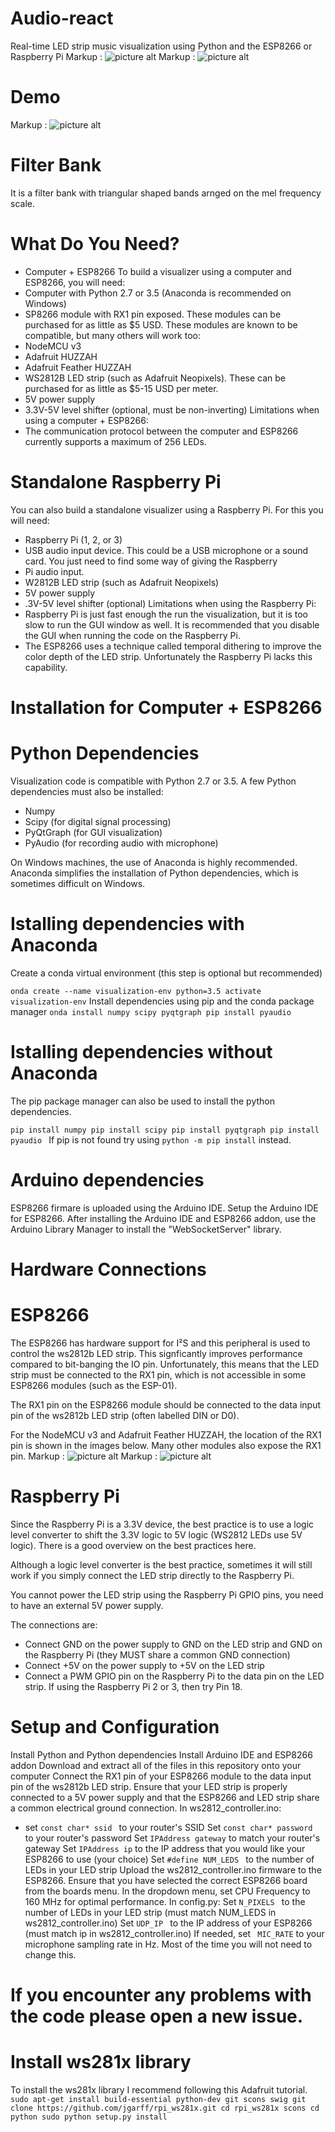 # Audio-react
Real-time LED strip music visualization using Python and the ESP8266 or Raspberry Pi
Markup : ![picture alt](images/block-diagram.png)
Markup : ![picture alt](images/block-diagram2.png)

# Demo
Markup : ![picture alt](images/scroll-effect-demo.gif)
# Filter Bank
It is a filter bank with triangular shaped bands
arnged on the mel frequency scale.

# What Do You Need? 
* Computer + ESP8266 
To build a visualizer using a computer and ESP8266, you will need:
* Computer with Python 2.7 or 3.5 (Anaconda is recommended on Windows)
* SP8266 module with RX1 pin exposed. These modules can be purchased for as little as $5 USD. These modules are known to be compatible, but many others will work too:
* NodeMCU v3
* Adafruit HUZZAH
* Adafruit Feather HUZZAH
* WS2812B LED strip (such as Adafruit Neopixels). These can be purchased for as little as $5-15 USD per meter.
* 5V power supply
* 3.3V-5V level shifter (optional, must be non-inverting)
Limitations when using a computer + ESP8266:
* The communication protocol between the computer and ESP8266 currently supports a maximum of 256 LEDs.

# Standalone Raspberry Pi
You can also build a standalone visualizer using a Raspberry Pi. For this you will need:
* Raspberry Pi (1, 2, or 3)
* USB audio input device. This could be a USB microphone or a sound card. You just need to find some way of giving the Raspberry 
* Pi audio input.
* W2812B LED strip (such as Adafruit Neopixels)
* 5V power supply
* .3V-5V level shifter (optional)
Limitations when using the Raspberry Pi:
* Raspberry Pi is just fast enough the run the visualization, but it is too slow to run the GUI window as well. It is recommended that you disable the GUI when running the code on the Raspberry Pi.
* The ESP8266 uses a technique called temporal dithering to improve the color depth of the LED strip. Unfortunately the Raspberry Pi lacks this capability.

# Installation for Computer + ESP8266
# Python Dependencies
Visualization code is compatible with Python 2.7 or 3.5. A few Python dependencies must also be installed:
* Numpy
* Scipy (for digital signal processing)
* PyQtGraph (for GUI visualization)
* PyAudio (for recording audio with microphone)

On Windows machines, the use of Anaconda is highly recommended. Anaconda simplifies the installation of Python dependencies, which is sometimes difficult on Windows.

# Istalling dependencies with Anaconda
Create a conda virtual environment (this step is optional but recommended)

`onda create --name visualization-env python=3.5
activate visualization-env`
Install dependencies using pip and the conda package manager
`onda install numpy scipy pyqtgraph
pip install pyaudio`
# Istalling dependencies without Anaconda
The pip package manager can also be used to install the python dependencies.

`pip install numpy
pip install scipy
pip install pyqtgraph
pip install pyaudio `
If pip is not found try using `python -m pip install` instead.

# Arduino dependencies
ESP8266 firmare is uploaded using the Arduino IDE. Setup the Arduino IDE for ESP8266.
After installing the Arduino IDE and ESP8266 addon, use the Arduino Library Manager to install the "WebSocketServer" library.

# Hardware Connections
# ESP8266
The ESP8266 has hardware support for I²S and this peripheral is used to control the ws2812b LED strip. This signficantly improves performance compared to bit-banging the IO pin. Unfortunately, this means that the LED strip must be connected to the RX1 pin, which is not accessible in some ESP8266 modules (such as the ESP-01).

The RX1 pin on the ESP8266 module should be connected to the data input pin of the ws2812b LED strip (often labelled DIN or D0).

For the NodeMCU v3 and Adafruit Feather HUZZAH, the location of the RX1 pin is shown in the images below. Many other modules also expose the RX1 pin.
Markup : ![picture alt](images/NodeMCUv3-small.png)
Markup : ![picture alt](images/FeatherHuzzah-small.png)


# Raspberry Pi
Since the Raspberry Pi is a 3.3V device, the best practice is to use a logic level converter to shift the 3.3V logic to 5V logic (WS2812 LEDs use 5V logic). There is a good overview on the best practices here.

Although a logic level converter is the best practice, sometimes it will still work if you simply connect the LED strip directly to the Raspberry Pi.

You cannot power the LED strip using the Raspberry Pi GPIO pins, you need to have an external 5V power supply.

The connections are:
* Connect GND on the power supply to GND on the LED strip and GND on the Raspberry Pi (they MUST share a common GND connection)
* Connect +5V on the power supply to +5V on the LED strip
* Connect a PWM GPIO pin on the Raspberry Pi to the data pin on the LED strip. If using the Raspberry Pi 2 or 3, then try Pin 18.


# Setup and Configuration
Install Python and Python dependencies
Install Arduino IDE and ESP8266 addon
Download and extract all of the files in this repository onto your computer
Connect the RX1 pin of your ESP8266 module to the data input pin of the ws2812b LED strip. Ensure that your LED strip is properly connected to a 5V power supply and that the ESP8266 and LED strip share a common electrical ground connection.
In ws2812_controller.ino:
* set 
`const char* ssid `
to your router's SSID
Set 
`const char* password `
to your router's password
Set `IPAddress gateway`
to match your router's gateway
Set `
IPAddress ip `
to the IP address that you would like your ESP8266 to use (your choice)
Set `
#define NUM_LEDS 
`
to the number of LEDs in your LED strip
Upload the ws2812_controller.ino firmware to the ESP8266. Ensure that you have selected the correct ESP8266 board from the boards menu. In the dropdown menu, set CPU Frequency to 160 MHz for optimal performance.
In config.py:
Set 
`
N_PIXELS 
`
to the number of LEDs in your LED strip (must match NUM_LEDS in ws2812_controller.ino)
Set 
`
UDP_IP 
`
to the IP address of your ESP8266 (must match ip in ws2812_controller.ino)
If needed, set 
`
MIC_RATE`
to your microphone sampling rate in Hz. Most of the time you will not need to change this.

# If you encounter any problems with the code please open a new issue.


# Install ws281x library
To install the ws281x library I recommend following this Adafruit tutorial.
`
sudo apt-get install build-essential python-dev git scons swig
git clone https://github.com/jgarff/rpi_ws281x.git
cd rpi_ws281x
scons
cd python
sudo python setup.py install
`
